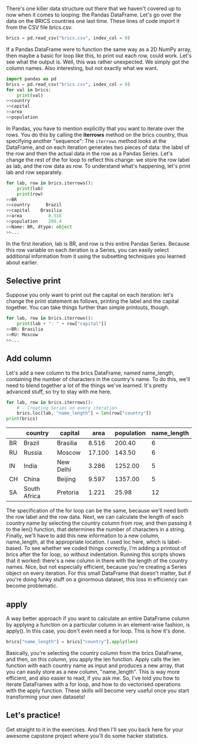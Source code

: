 There's one killer data structure out there that we haven't covered up to now when it comes to looping: the Pandas DataFrame. Let's go over the data on the BRICS countries one last time. These lines of code import it from the CSV file brics.csv. 
```Python
brics = pd.read_csv("brics.csv", index_col = 0)
```
If a Pandas DataFrame were to function the same way as a 2D NumPy array, then maybe a basic for loop like this, to print out each row, could work. Let's see what the output is. Well, this was rather unexpected. We simply got the column names. Also interesting, but not exactly what we want. 
```Python
import pandas as pd
brics = pd.read_csv("brics.csv", index_col = 0)
for val in brics:
	print(val)
>>country
>>capital
>>area
>>population
```
In Pandas, you have to mention explicitly that you want to iterate over the rows. You do this by calling the **iterrows** method on the brics country, thus specifying another "sequence": The `iterrows` method looks at the DataFrame, and on each iteration generates two pieces of data: the label of the row and then the actual data in the row as a Pandas Series. Let's change the rest of the for loop to reflect this change: we store the row label as lab, and the row data as row. To understand what's happening, let's print lab and row separately. 
```Python
for lab, row in brics.iterrows():
	print(lab)
	print(row)
>>BR
>>country      Brazil
>>capital    Brasilia
>>area          8.516
>>population    200.4
>>Name: BR, dtype: object
>>...
```
In the first iteration, lab is BR, and row is this entire Pandas Series. Because this row variable on each iteration is a Series, you can easily select additional information from it using the subsetting techniques you learned about earlier.
## Selective print
Suppose you only want to print out the capital on each iteration: let's change the print statement as follows, printing the label and the capital together. You can take things further than simple printouts, though.
```Python
for lab, row in brics.iterrows():
	print(lab + ": " + row["capital"])
>>BR: Brasilia
>>RU: Moscow
>>...
```
## Add column
Let's add a new column to the brics DataFrame, named name_length, containing the number of characters in the country's name. To do this, we'll need to blend together a lot of the things we've learned. It's pretty advanced stuff, so try to stay with me here. 
```Python
for lab, row in brics.iterrows():
	# - Creating Series on every iteration
	brics.loc[lab, "name_length"] = len(row["country"])
print(brics)
```

|     | country      | capital   | area   | population | name_length |
| --- | ------------ | --------- | ------ | ---------- | ----------- |
| BR  | Brazil       | Brasilia  | 8.516  | 200.40     | 6           |
| RU  | Russia       | Moscow    | 17.100 | 143.50     | 6           |
| IN  | India        | New Delhi | 3.286  | 1252.00    | 5           |
| CH  | China        | Beijing   | 9.597  | 1357.00    | 5           |
| SA  | South Africa | Pretoria  | 1.221  | 25.98      | 12          |
The specification of the for loop can be the same, because we'll need both the row label and the row data. Next, we can calculate the length of each country name by selecting the country column from row, and then passing it to the len() function, that determines the number of characters in a string. Finally, we'll have to add this new information to a new column, name_length, at the appropriate location. I used loc here, which is label-based. To see whether we coded things correctly, I'm adding a printout of brics after the for loop, so without indentation. Running this scripts shows that it worked: there's a new column in there with the length of the country names. Nice, but not especially efficient, because you're creating a Series object on every iteration. For this small DataFrame that doesn't matter, but if you're doing funky stuff on a ginormous dataset, this loss in efficiency can become problematic.
## apply
A way better approach if you want to calculate an entire DataFrame column by applying a function on a particular column in an element-wise fashion, is apply(). In this case, you don't even need a for loop. This is how it's done. 
```Python
brics["name_length"] = brics["country"].apply(len)
```
Basically, you're selecting the country column from the brics DataFrame, and then, on this column, you apply the len function. Apply calls the len function with each country name as input and produces a new array, that you can easily store as a new column, "name_length". This is way more efficient, and also easier to read, if you ask me. So, I've told you how to iterate DataFrames with a for loop, and how to do vectorised operations with the apply function. These skills will become very useful once you start transforming your own datasets!
## Let's practice!
Get straight to it in the exercises. And then I'll see you back here for your awesome capstone project where you'll do some hacker statistics.